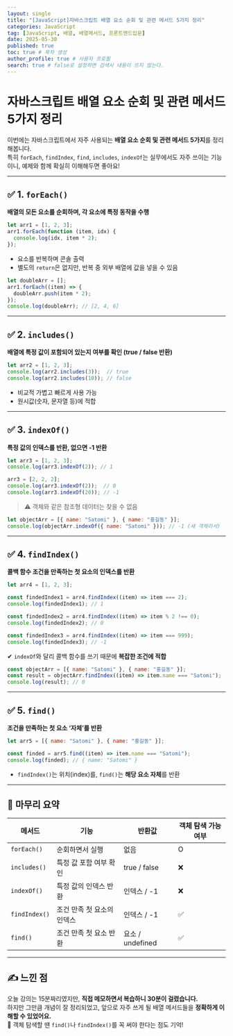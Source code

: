 ```yaml
---
layout: single
title: "[JavaScript]자바스크립트 배열 요소 순회 및 관련 메서드 5가지 정리"
categories: JavaScript
tag: [JavaScript, 배열, 배열메서드, 프론트엔드입문]
date: 2025-05-30
published: true
toc: true # 목차 생성
author_profile: true # 사용자 프로필
search: true # false로 설정하면 검색시 내용이 뜨지 않는다.
---
```


# 자바스크립트 배열 요소 순회 및 관련 메서드 5가지 정리

이번에는 자바스크립트에서 자주 사용되는 **배열 요소 순회 및 관련 메서드 5가지**를 정리해봅니다.  
특히 `forEach`, `findIndex`, `find`, `includes`, `indexOf`는 실무에서도 자주 쓰이는 기능이니, 예제와 함께 확실히 이해해두면 좋아요!

---

## ✅ 1. `forEach()`

**배열의 모든 요소를 순회하며, 각 요소에 특정 동작을 수행**  
```js
let arr1 = [1, 2, 3];
arr1.forEach(function (item, idx) {
  console.log(idx, item * 2);
});
```

- 요소를 반복하며 콘솔 출력
- 별도의 `return`은 없지만, 반복 중 외부 배열에 값을 넣을 수 있음

```js
let doubleArr = [];
arr1.forEach((item) => {
  doubleArr.push(item * 2);
});
console.log(doubleArr); // [2, 4, 6]
```

---

## ✅ 2. `includes()`

**배열에 특정 값이 포함되어 있는지 여부를 확인 (true / false 반환)**  
```js
let arr2 = [1, 2, 3];
console.log(arr2.includes(3));  // true
console.log(arr2.includes(10)); // false
```

- 비교적 가볍고 빠르게 사용 가능  
- 원시값(숫자, 문자열 등)에 적합

---

## ✅ 3. `indexOf()`

**특정 값의 인덱스를 반환, 없으면 -1 반환**  
```js
let arr3 = [1, 2, 3];
console.log(arr3.indexOf(2)); // 1

arr3 = [2, 2, 2];
console.log(arr3.indexOf(2));  // 0
console.log(arr3.indexOf(20)); // -1
```

> ⚠️ 객체와 같은 참조형 데이터는 찾을 수 없음

```js
let objectArr = [{ name: "Satomi" }, { name: "홍길동" }];
console.log(objectArr.indexOf({ name: "Satomi" })); // -1 (새 객체라서)
```

---

## ✅ 4. `findIndex()`

**콜백 함수 조건을 만족하는 첫 요소의 인덱스를 반환**  
```js
let arr4 = [1, 2, 3];

const findedIndex1 = arr4.findIndex((item) => item === 2);
console.log(findedIndex1); // 1

const findedIndex2 = arr4.findIndex((item) => item % 2 !== 0);
console.log(findedIndex2); // 0

const findedIndex3 = arr4.findIndex((item) => item === 999);
console.log(findedIndex3); // -1
```

✔ `indexOf`와 달리 콜백 함수를 쓰기 때문에 **복잡한 조건에 적합**

```js
const objectArr = [{ name: "Satomi" }, { name: "홍길동" }];
const result = objectArr.findIndex((item) => item.name === "Satomi");
console.log(result); // 0
```

---

## ✅ 5. `find()`

**조건을 만족하는 첫 요소 ‘자체’를 반환**  
```js
let arr5 = [{ name: "Satomi" }, { name: "홍길동" }];

const finded = arr5.find((item) => item.name === "Satomi");
console.log(finded); // { name: "Satomi" }
```

- `findIndex()`는 위치(index)를, `find()`는 **해당 요소 자체**를 반환

---

## 📌 마무리 요약

| 메서드 | 기능 | 반환값 | 객체 탐색 가능 여부 |
|--------|------|--------|---------------------|
| `forEach()` | 순회하면서 실행 | 없음 | O |
| `includes()` | 특정 값 포함 여부 확인 | true / false | ❌ |
| `indexOf()` | 특정 값의 인덱스 반환 | 인덱스 / -1 | ❌ |
| `findIndex()` | 조건 만족 첫 요소의 인덱스 | 인덱스 / -1 | ✅ |
| `find()` | 조건 만족 첫 요소 반환 | 요소 / undefined | ✅ |

---

## ✍️ 느낀 점

오늘 강의는 15분짜리였지만, **직접 메모하면서 복습하니 30분이 걸렸습니다.**  
하지만 그만큼 개념이 잘 정리되었고, 앞으로 자주 쓰게 될 배열 메서드들을 **정확하게 이해할 수 있었어요.**  
💬 객체 탐색할 땐 `find()`나 `findIndex()`를 꼭 써야 한다는 점도 기억!
